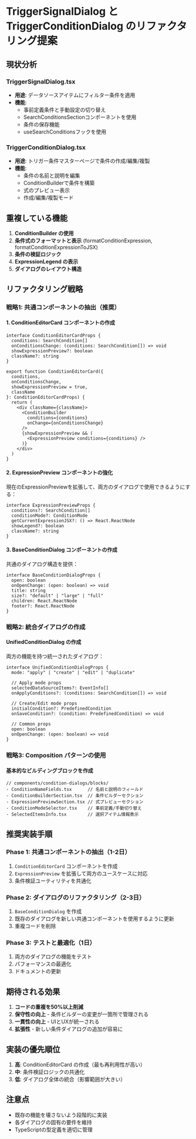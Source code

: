 # TriggerSignalDialog と TriggerConditionDialog のリファクタリング提案

## 現状分析

### TriggerSignalDialog.tsx
- **用途**: データソースアイテムにフィルター条件を適用
- **機能**: 
  - 事前定義条件と手動設定の切り替え
  - SearchConditionsSectionコンポーネントを使用
  - 条件の保存機能
  - useSearchConditionsフックを使用

### TriggerConditionDialog.tsx
- **用途**: トリガー条件マスターページで条件の作成/編集/複製
- **機能**:
  - 条件の名前と説明を編集
  - ConditionBuilderで条件を構築
  - 式のプレビュー表示
  - 作成/編集/複製モード

## 重複している機能

1. **ConditionBuilder の使用**
2. **条件式のフォーマットと表示** (formatConditionExpression, formatConditionExpressionToJSX)
3. **条件の検証ロジック**
4. **ExpressionLegend の表示**
5. **ダイアログのレイアウト構造**

## リファクタリング戦略

### 戦略1: 共通コンポーネントの抽出（推奨）

#### 1. ConditionEditorCard コンポーネントの作成
```tsx
interface ConditionEditorCardProps {
  conditions: SearchCondition[]
  onConditionsChange: (conditions: SearchCondition[]) => void
  showExpressionPreview?: boolean
  className?: string
}

export function ConditionEditorCard({
  conditions,
  onConditionsChange,
  showExpressionPreview = true,
  className
}: ConditionEditorCardProps) {
  return (
    <div className={className}>
      <ConditionBuilder
        conditions={conditions}
        onChange={onConditionsChange}
      />
      {showExpressionPreview && (
        <ExpressionPreview conditions={conditions} />
      )}
    </div>
  )
}
```

#### 2. ExpressionPreview コンポーネントの強化
現在のExpressionPreviewを拡張して、両方のダイアログで使用できるようにする：
```tsx
interface ExpressionPreviewProps {
  conditions?: SearchCondition[]
  conditionMode?: ConditionMode
  getCurrentExpressionJSX?: () => React.ReactNode
  showLegend?: boolean
  className?: string
}
```

#### 3. BaseConditionDialog コンポーネントの作成
共通のダイアログ構造を提供：
```tsx
interface BaseConditionDialogProps {
  open: boolean
  onOpenChange: (open: boolean) => void
  title: string
  size?: "default" | "large" | "full"
  children: React.ReactNode
  footer?: React.ReactNode
}
```

### 戦略2: 統合ダイアログの作成

#### UnifiedConditionDialog の作成
両方の機能を持つ統一されたダイアログ：
```tsx
interface UnifiedConditionDialogProps {
  mode: "apply" | "create" | "edit" | "duplicate"
  
  // Apply mode props
  selectedDataSourceItems?: EventInfo[]
  onApplyConditions?: (conditions: SearchCondition[]) => void
  
  // Create/Edit mode props
  initialCondition?: PredefinedCondition
  onSaveCondition?: (condition: PredefinedCondition) => void
  
  // Common props
  open: boolean
  onOpenChange: (open: boolean) => void
}
```

### 戦略3: Composition パターンの使用

#### 基本的なビルディングブロックを作成
```tsx
// components/condition-dialogs/blocks/
- ConditionNameFields.tsx      // 名前と説明のフィールド
- ConditionBuilderSection.tsx  // 条件ビルダーセクション
- ExpressionPreviewSection.tsx // 式プレビューセクション
- ConditionModeSelector.tsx    // 事前定義/手動切り替え
- SelectedItemsInfo.tsx        // 選択アイテム情報表示
```

## 推奨実装手順

### Phase 1: 共通コンポーネントの抽出（1-2日）
1. `ConditionEditorCard` コンポーネントを作成
2. `ExpressionPreview` を拡張して両方のユースケースに対応
3. 条件検証ユーティリティを共通化

### Phase 2: ダイアログのリファクタリング（2-3日）
1. `BaseConditionDialog` を作成
2. 既存のダイアログを新しい共通コンポーネントを使用するように更新
3. 重複コードを削除

### Phase 3: テストと最適化（1日）
1. 両方のダイアログの機能をテスト
2. パフォーマンスの最適化
3. ドキュメントの更新

## 期待される効果

1. **コードの重複を50%以上削減**
2. **保守性の向上** - 条件ビルダーの変更が一箇所で管理される
3. **一貫性の向上** - UIとUXが統一される
4. **拡張性** - 新しい条件ダイアログの追加が容易に

## 実装の優先順位

1. **高**: ConditionEditorCard の作成（最も再利用性が高い）
2. **中**: 条件検証ロジックの共通化
3. **低**: ダイアログ全体の統合（影響範囲が大きい）

## 注意点

- 既存の機能を壊さないよう段階的に実装
- 各ダイアログの固有の要件を維持
- TypeScriptの型定義を適切に管理
